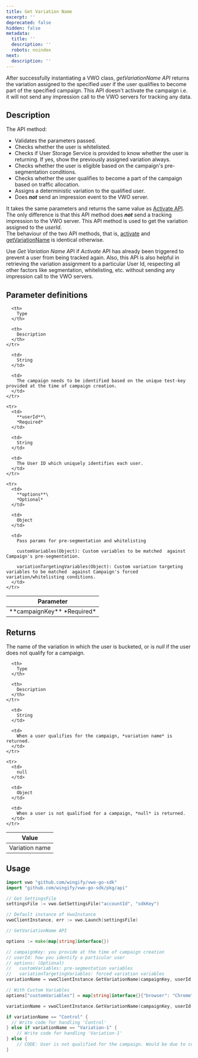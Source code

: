 ```yaml
---
title: Get Variation Name
excerpt: ''
deprecated: false
hidden: false
metadata:
  title: ''
  description: ''
  robots: noindex
next:
  description: ''
---
```

After successfully instantiating a VWO class, *getVariationName API* returns the variation assigned to the specified user if the user qualifies to become part of the specified campaign. This API doesn't activate the campaign i.e. it will not send any impression call to the VWO servers for tracking any data.

## Description

The API method:

* Validates the parameters passed.
* Checks whether the user is whitelisted.
* Checks if User Storage Service is provided to know whether the user is returning. If yes, show the previously assigned variation always.
* Checks whether the user is eligible based on the campaign's pre-segmentation conditions.
* Checks whether the user qualifies to become a part of the campaign based on traffic allocation.
* Assigns a deterministic variation to the qualified user.
* Does ***not*** send an impression event to the VWO server.

It takes the same parameters and returns the same value as [Activate API](https://developers.vwo.com/docs/go-activate). The only difference is that this API method does ***not*** send a tracking impression to the VWO server. This API method is used to get the variation assigned to the *userId*.\
The behaviour of the two API methods, that is, [activate](https://developers.vwo.com/docs/go-activate) and [getVariationName](https://developers.vwo.com/docs/java-get-variation-name) is identical otherwise.

Use *Get Variation Name* API if *Activate* API has already been triggered to prevent a user from being tracked again. Also, this API is also helpful in retrieving the variation assignment to a particular User Id, respecting all other factors like segmentation, whitelisting, etc. without sending any impression call to the VWO servers.

## Parameter definitions

<Table align={["left","left","left"]}>
  <thead>
    <tr>
      <th>
        Parameter
      </th>

      <th>
        Type
      </th>

      <th>
        Description
      </th>
    </tr>
  </thead>

  <tbody>
    <tr>
      <td>
        **campaignKey**
        *Required*
      </td>

      <td>
        String
      </td>

      <td>
        The campaign needs to be identified based on the unique test-key provided at the time of campaign creation.
      </td>
    </tr>

    <tr>
      <td>
        **userId**\
        *Required*
      </td>

      <td>
        String
      </td>

      <td>
        The User ID which uniquely identifies each user.
      </td>
    </tr>

    <tr>
      <td>
        **options**\
        *Optional*
      </td>

      <td>
        Object
      </td>

      <td>
        Pass params for pre-segmentation and whitelisting 

        customVariables(Object): Custom variables to be matched  against Campaign's pre-segmentation.

        variationTargetingVariables(Object): Custom variation targeting variables to be matched  against Campaign's forced variation/whitelisting conditions.
      </td>
    </tr>
  </tbody>
</Table>

## Returns

The name of the variation in which the user is bucketed, or is *null* if the user does not qualify for a campaign.

<Table align={["left","left","left"]}>
  <thead>
    <tr>
      <th>
        Value
      </th>

      <th>
        Type
      </th>

      <th>
        Description
      </th>
    </tr>
  </thead>

  <tbody>
    <tr>
      <td>
        Variation name
      </td>

      <td>
        String
      </td>

      <td>
        When a user qualifies for the campaign, *variation name* is returned.
      </td>
    </tr>

    <tr>
      <td>
        null
      </td>

      <td>
        Object
      </td>

      <td>
        When a user is not qualified for a campaign, *null* is returned.
      </td>
    </tr>
  </tbody>
</Table>

## Usage

```go
import vwo "github.com/wingify/vwo-go-sdk"
import "github.com/wingify/vwo-go-sdk/pkg/api"

// Get SettingsFile
settingsFile := vwo.GetSettingsFile("accountId", "sdkKey")

// Default instance of VwoInstance
vwoClientInstance, err := vwo.Launch(settingsFile)

// GetVariationName API

options := make(map[string]interface{})

// campaignKey: you provide at the time of campaign creation
// userId: how you identify a particular user
// options: (Optional)
//   customVariables: pre-segmentation variables
//   variationTargetingVariables: forced variation variables
variationName = vwoClientInstance.GetVariationName(campaignKey, userId, options)

// With Custom Variables
options["customVariables"] = map[string]interface{}{"browser": "Chrome"}

variationName = vwoClientInstance.GetVariationName(campaignKey, userId, options)

if variationName == "Control" {
  // Write code for handling 'Control'
} else if variationName == "Variation-1" {
	// Write code for handling 'Variation-1'
} else {
	// CODE: User is not qualified for the campaign. Would be due to configuring campaign's percent-traffic less than 100% while creating or updating a FullStack campaign.
}
```

##
